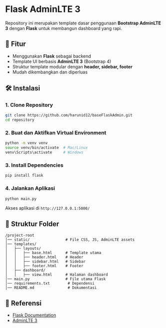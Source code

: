 # Flask AdminLTE 3

Repository ini merupakan template dasar penggunaan  **Bootstrap AdminLTE 3** dengan **Flask**  untuk membangun dashboard yang rapi.

## 📌 Fitur
- Menggunakan **Flask** sebagai backend
- Template UI berbasis **AdminLTE 3** (Bootstrap 4)
- Struktur template modular dengan **header, sidebar, footer**
- Mudah dikembangkan dan diperluas

## 🛠️ Instalasi

### 1. Clone Repository
```sh
git clone https://github.com/harunid12/baseFlaskAdmin.git
cd repository
```

### 2. Buat dan Aktifkan Virtual Environment
```sh
python -m venv venv
source venv/bin/activate  # Mac/Linux
venv\Scripts\activate     # Windows
```

### 3. Install Dependencies
```sh
pip install flask
```

### 4. Jalankan Aplikasi
```sh
python main.py
```
Akses aplikasi di `http://127.0.0.1:5000/`

## 📂 Struktur Folder
```
/project-root
│── static/                # File CSS, JS, AdminLTE assets
│── templates/
│   ├── layouts/
│   │   ├── base.html      # Template utama
│   │   ├── header.html    # Header
│   │   ├── sidebar.html   # Sidebar
│   │   ├── footer.html    # Footer
│   ├── dashboard/
│   │   ├── view.html      # Halaman dashboard
│── main.py                # File utama Flask
│── requirements.txt        # Dependensi
│── README.md               # Dokumentasi
```

## 🔗 Referensi
- [Flask Documentation](https://flask.palletsprojects.com/)
- [AdminLTE 3](https://adminlte.io/)

